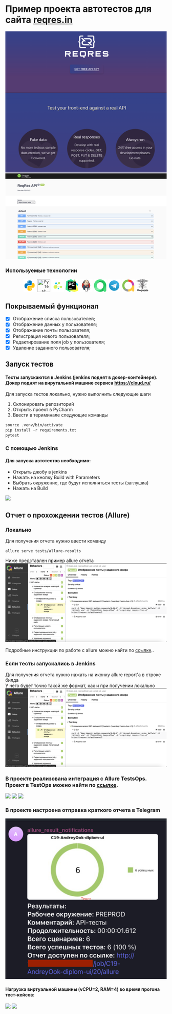 # Пример проекта автотестов для сайта  [reqres.in]((https://reqres.in/))

![main page screenshot](images/screen/reqres.png)
![main page screenshot](images/screen/swagger.png)


###  Используемые технологии
<p align="center">
  <code><img src="images/logo/python.svg" width="40" height="40" title="Python"></code>
  <code><img src="images/logo/pytest.svg" width="40" height="40" title="PyTest"></code>
  <code><img src="images/logo/selene.png" width="40" height="40" title="Selene"></code>
  <code><img src="images/logo/pycharm.png" width="40" height="40"vtitle="PyCharm"></code>
  <code><img src="images/logo/Jenkins.svg" width="40" height="40" title="Jenkins"></code>
  <code><img src="images/logo/allure_testops.png" width="40" height="40" title="Allure TestOps"></code>
  <code><img src="images/logo/Telegram.svg" width="40" height="40" title="Telegram Bot"></code>
  <code><img src="images/logo/Allure_new.png" width="40" height="40" title="Docker"></code>
   <code><img src="images/logo/requests.png" width="40" height="40" title="Docker"></code>
</p>

## Покрываемый функционал

- [x] Отображение списка пользователей;
- [x] Отображение данных у пользователя;
- [x] Отображение почты пользователя;
- [x] Регистрация нового пользователя;
- [x] Редактирование поля job у пользователя;
- [x] Удаление заданного пользователя; 
  
## Запуск тестов
#### Тесты запускаются в Jenkins (jenkins поднят в докер-контейнере). Докер поднят на вирутальной машине сервиса https://cloud.ru/

Для запуска тестов локально, нужно выполнить следующие шаги
1. Склонировать репозиторий
2. Открыть проект в PyCharm
3. Ввести в териминале следующие команды
``` 
source .venv/bin/activate
pip install -r requirements.txt
pytest
```

### С помощью Jenkins
#### Для запуска автотестов необходимо:
 - Открыть джобу в jenkins
 - Нажать на кнопку Build with Parameters
 - Выбрать окружение, где будут исполняться тесты (заглушка)
 - Нажать на Build

<img src="images/screen/jenkins_parametrs.png">

## Отчет о прохождении тестов (Allure)
### Локально
Для получения отчета нужно ввести команду 
```
allure serve tests/allure-results
``` 
Ниже представлен пример allure отчета 
<img src="images/screen/report_1.png">

Подробные инструкции по работе с allure можно найти по [ссылке](https://allurereport.org/docs/)..
### Если тесты запускались в Jenkins

Для получения отчета нужно нажать на иконку allure report'a в строке билда  
У него будет точно такой же формат, как и при получении локально
<img src="images/screen/report_1.png">

### В проекте реализована интеграция с Allure TestsOps. Проект в TestOps можно найти по [ссылке](https://allure.autotests.cloud/project/4791/dashboards).
<img src="images/screen/testops1.png">
<img src="images/screen/testops2.png">
<img src="images/screen/testops3.png">

### В проекте настроена отправка краткого отчета в Telegram
<img src="images/screen/tg.png">

#### Нагрузка виртуальной машины (vCPU=2, RAM=4) во время прогона тест-кейсов:
<img src="images/screen/proc1.png">
<img src="images/screen/package.png">
